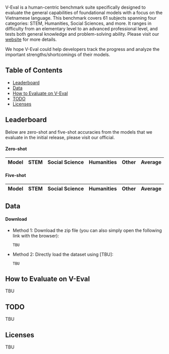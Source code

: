 V-Eval is a human-centric benchmark suite specifically designed to evaluate the general capabilities of foundational models with a focus on the Vietnamese language. This benchmark covers 61 subjects spanning four categories: STEM, Humanities, Social Sciences, and more. It ranges in difficulty from an elementary level to an advanced professional level, and tests both general knowledge and problem-solving ability. Please visit our [website](https://veval.ai) for more details. 

We hope V-Eval could help developers track the progress and analyze the important strengths/shortcomings of their models.

## Table of Contents

- [Leaderboard](#leaderboard)
- [Data](#data)
- [How to Evaluate on V-Eval](#how-to-evaluate-on-V-Eval)
- [TODO](#todo)
- [Licenses](#licenses)



## Leaderboard

Below are zero-shot and five-shot accuracies from the models that we evaluate in the initial release, please visit our official.

#### Zero-shot
| Model               | STEM | Social Science | Humanities | Other | Average |
| ------------------- | :--: | :------------: | :--------: | :---: | :-----: |


#### Five-shot
| Model               | STEM | Social Science | Humanities | Other | Average |
| ------------------- | :--: | :------------: | :--------: | :---: | :-----: |


## Data

#### Download

- Method 1: Download the zip file (you can also simply open the following link with the browser):
  ```
  TBU
  ```

- Method 2: Directly load the dataset using [TBU]:

  ```
  TBU
  ```


## How to Evaluate on V-Eval
TBU


## TODO
TBU


## Licenses
TBU
